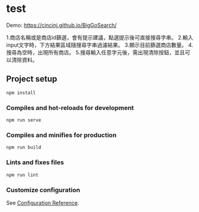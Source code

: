 # test
Demo: https://cincinj.github.io/BigGoSearch/

1.商店名稱或是商店id篩選，會有提示建議，點選提示後可直接搜尋字串。
2.輸入input文字時，下方結果區域隨搜尋字串過濾結果。
3.顯示目前篩選商店數量。
4.搜尋為空時，出現所有商店。
5.搜尋輸入任意字元後，需出現清除按鈕，並且可以清除資料。

## Project setup
```
npm install
```

### Compiles and hot-reloads for development
```
npm run serve
```

### Compiles and minifies for production
```
npm run build
```

### Lints and fixes files
```
npm run lint
```

### Customize configuration
See [Configuration Reference](https://cli.vuejs.org/config/).
